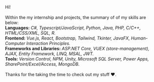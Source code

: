Hi!<br />
<br />
Within the my internship and projects, the summary of of my skills are below: <br />
**Languages:** *C#, Typescript/JavaScript, Python, Java, PHP, C/C++, HTML/CSS/XML, SQL, R.* <br />
**Frontend:** *Vue.js, React, Bootstrap, Tailwind, Tkinter, JavaFX, Human-Computer Interaction Principles.* <br />
**Frameworks and Libraries:** *ASP.NET Core, VUEX (store-management), AJAX, Entity Framework, LINQ, MSAL, JWT.* <br />
**Tools:** *Version Control, NPM, Unity, Microsoft SQL Server, Power Apps, SharePoint/Excel/Access, MongoDB.* <br />
<br />
Thanks for the taking the time to check out my stuff ♥.
